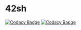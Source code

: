 # 42sh
[![Codacy Badge](https://api.codacy.com/project/badge/Grade/c07258ae3777490aad4b8d8e17ceabd7)](https://app.codacy.com/gh/Function-ptr/42sh?utm_source=github.com&utm_medium=referral&utm_content=Function-ptr/42sh&utm_campaign=Badge_Grade)
[![Codacy Badge](https://api.codacy.com/project/badge/Grade/8ba6f315ad754a278789fc255e5a8231)](https://app.codacy.com/gh/PasVegan/42sh?utm_source=github.com&utm_medium=referral&utm_content=PasVegan/42sh&utm_campaign=Badge_Grade)
